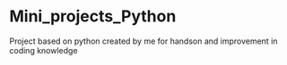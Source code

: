 # Mini_projects_Python
Project based on python created by me for handson and improvement in coding knowledge


